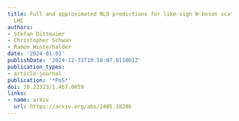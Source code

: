 ```yaml
---
title: Full and approximated NLO predictions for like-sign W-boson scattering at the
  LHC
authors:
- Stefan Dittmaier
- Christopher Schwan
- Ramon Winterhalder
date: '2024-01-01'
publishDate: '2024-12-31T10:58:07.011061Z'
publication_types:
- article-journal
publication: '*PoS*'
doi: 10.22323/1.467.0059
links:
- name: arXiv
  url: https://arxiv.org/abs/2405.18286
---
```

